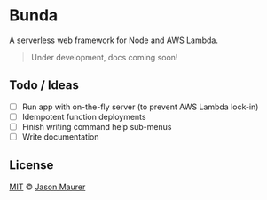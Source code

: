 # Bunda

A serverless web framework for Node and AWS Lambda.

> Under development, docs coming soon!

## Todo / Ideas

- [ ] Run app with on-the-fly server (to prevent AWS Lambda lock-in)
- [ ] Idempotent function deployments
- [ ] Finish writing command help sub-menus
- [ ] Write documentation

## License

[MIT](LICENSE) © [Jason Maurer](http://maur.co)
